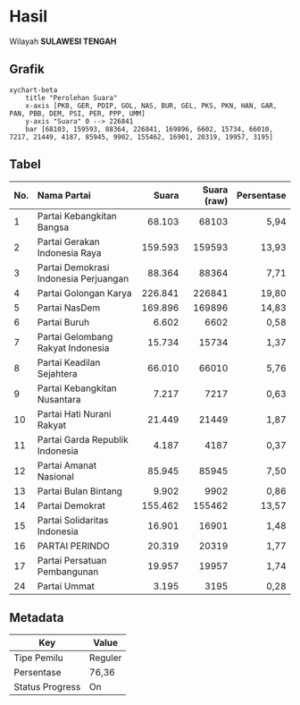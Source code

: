 # Hasil

Wilayah **SULAWESI TENGAH**

## Grafik

```mermaid
xychart-beta
    title "Perolehan Suara"
    x-axis [PKB, GER, PDIP, GOL, NAS, BUR, GEL, PKS, PKN, HAN, GAR, PAN, PBB, DEM, PSI, PER, PPP, UMM]
    y-axis "Suara" 0 --> 226841
    bar [68103, 159593, 88364, 226841, 169896, 6602, 15734, 66010, 7217, 21449, 4187, 85945, 9902, 155462, 16901, 20319, 19957, 3195]
```

## Tabel

| No. | Nama Partai                           | Suara   | Suara (raw) | Persentase |
|:--- |:------------------------------------- | -------:| -----------:| ----------:|
| 1   | Partai Kebangkitan Bangsa             | 68.103  | 68103       | 5,94       |
| 2   | Partai Gerakan Indonesia Raya         | 159.593 | 159593      | 13,93      |
| 3   | Partai Demokrasi Indonesia Perjuangan | 88.364  | 88364       | 7,71       |
| 4   | Partai Golongan Karya                 | 226.841 | 226841      | 19,80      |
| 5   | Partai NasDem                         | 169.896 | 169896      | 14,83      |
| 6   | Partai Buruh                          | 6.602   | 6602        | 0,58       |
| 7   | Partai Gelombang Rakyat Indonesia     | 15.734  | 15734       | 1,37       |
| 8   | Partai Keadilan Sejahtera             | 66.010  | 66010       | 5,76       |
| 9   | Partai Kebangkitan Nusantara          | 7.217   | 7217        | 0,63       |
| 10  | Partai Hati Nurani Rakyat             | 21.449  | 21449       | 1,87       |
| 11  | Partai Garda Republik Indonesia       | 4.187   | 4187        | 0,37       |
| 12  | Partai Amanat Nasional                | 85.945  | 85945       | 7,50       |
| 13  | Partai Bulan Bintang                  | 9.902   | 9902        | 0,86       |
| 14  | Partai Demokrat                       | 155.462 | 155462      | 13,57      |
| 15  | Partai Solidaritas Indonesia          | 16.901  | 16901       | 1,48       |
| 16  | PARTAI PERINDO                        | 20.319  | 20319       | 1,77       |
| 17  | Partai Persatuan Pembangunan          | 19.957  | 19957       | 1,74       |
| 24  | Partai Ummat                          | 3.195   | 3195        | 0,28       |


## Metadata

| Key             | Value   |
| --------------- | ------- |
| Tipe Pemilu     | Reguler |
| Persentase      | 76,36   |
| Status Progress | On      |



